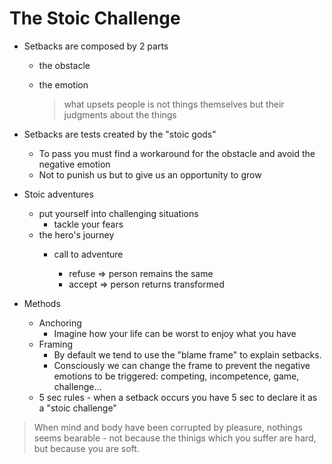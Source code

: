 # The Stoic Challenge

* Setbacks are composed by 2 parts
  * the obstacle
  * the emotion

    > what upsets people is not things themselves but their judgments about the things
* Setbacks are tests created by the "stoic gods"

  * To pass you must find a workaround for the obstacle and avoid the negative emotion
  * Not to punish us but to give us an opportunity to grow

* Stoic adventures
  * put yourself into challenging situations
    * tackle your fears
  * the hero's journey
    * call to adventure

      * refuse =&gt; person remains the same
      * accept =&gt; person returns transformed
* Methods
  * Anchoring
    * Imagine how your life can be worst to enjoy what you have
  * Framing
    * By default we tend to use the "blame frame" to explain setbacks.
    * Consciously we can change the frame to prevent the negative emotions to be triggered: competing, incompetence, game, challenge...
  * 5 sec rules - when a setback occurs you have 5 sec to declare it as a "stoic challenge"

> When mind and body have been corrupted by pleasure, nothings seems bearable - not because the thinigs which you suffer are hard, but because you are soft.







